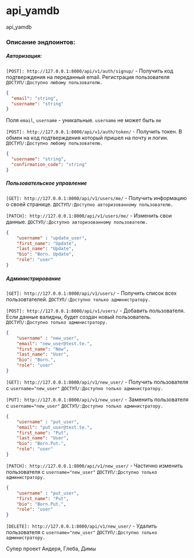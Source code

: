 # api_yamdb
api_yamdb

### Описание эндпоинтов:

##### Авторизация:

`[POST]: http://127.0.0.1:8000/api/v1/auth/signup/` - Получить код подтверждения на переданный email. Регистрация пользователя
`ДОСТУП/:Доступно любому пользователю.`
```JSON
{
  "email": "string",
  "username": "string"
}
```
Поля `email`, `username` - уникальные. `username` не может быть `me`

`[POST]: http://127.0.0.1:8000/api/v1/auth/token/` - Получить токен. В обмен на код подтверждения который пришел на почту и логин.
`ДОСТУП/:Доступно любому пользователю.`
```JSON
{
  "username": "string",
  "confirmation_code": "string"
}
```


##### Пользовательское управление

`[GET]: http://127.0.0.1:8000/api/v1/users/me/` - Получить информацию о своей странице.
`ДОСТУП/:Доступно авторизованному пользователю.`

`[PATCH]: http://127.0.0.1:8000/api/v1/users/me/` - Изменить свои данные.
`ДОСТУП/:Доступно авторизованному пользователю.`
```JSON
{
    "username" : "update_user",
    "first_name": "Update", 
    "last_name": "Update",
    "bio": "Born. Update",
    "role": "user"
}
```


##### Администрирование

`[GET]: http://127.0.0.1:8000/api/v1/users/` - Получить список всех пользовтателей.
`ДОСТУП/:Доступно только администратору.`

`[POST]: http://127.0.0.1:8000/api/v1/users/` - Добавить пользователя. Если данные валидны, будет создан новый пользователь.
`ДОСТУП/:Доступно только администратору.`
```JSON
{
    "username" : "new_user",
    "email": "new_user@test.te.",
    "first_name": "New", 
    "last_name": "User",
    "bio": "Born.",
    "role": "user"
}
```

`[GET]: http://127.0.0.1:8000/api/v1/new_user/` - Получить пользователя с `username="new_user"`
`ДОСТУП/:Доступно только администратору.`

`[PUT]: http://127.0.0.1:8000/api/v1/new_user/` - Заменить пользователя с `username="new_user"`
`ДОСТУП/:Доступно только администратору.`
```JSON
{
    "username" : "put_user",
    "email": "put_user@test.te.",
    "first_name": "Put", 
    "last_name": "User",
    "bio": "Born.Put.",
    "role": "user"
}
```

`[PATCH]: http://127.0.0.1:8000/api/v1/new_user/` - Частично изменить пользователя с `username="new_user"`
`ДОСТУП/:Доступно только администратору.`
```JSON
{
    "username" : "put_user",
    "first_name": "Put", 
    "bio": "Born.Put.",
    "role": "user"
}
```

`[DELETE]: http://127.0.0.1:8000/api/v1/new_user/` - Удалить пользователя с `username="new_user"`
`ДОСТУП/:Доступно только администратору.`


Супер проект Андеря, Глеба, Димы
